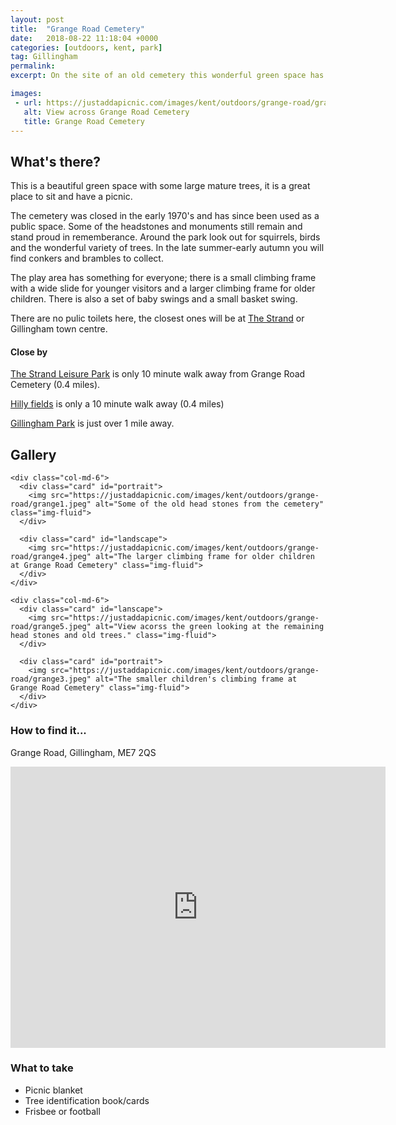 ```yaml
---
layout: post
title:  "Grange Road Cemetery"
date:   2018-08-22 11:18:04 +0000
categories: [outdoors, kent, park]
tag: Gillingham
permalink: 
excerpt: On the site of an old cemetery this wonderful green space has a great variety of old trees and a play area to keep the kids amused.  This is a great spot to just add a picnic if you are on your way to or from Gillingham or Chatham town centres.

images: 
 - url: https://justaddapicnic.com/images/kent/outdoors/grange-road/grange2.jpeg
   alt: View across Grange Road Cemetery
   title: Grange Road Cemetery
---
```


## What's there?
This is a beautiful green space with some large mature trees, it is a great place to sit and have a picnic.

The cemetery was closed in the early 1970's and has since been used as a public space.  Some of the headstones and monuments still remain and stand proud in rememberance.  Around the park look out for squirrels, birds and the wonderful variety of trees.  In the late summer-early autumn you will find conkers and brambles to collect. 

The play area has something for everyone; there is a small climbing frame with a wide slide for younger visitors and a larger climbing frame for older children.  There is also a set of baby swings and a small basket swing.

There are no pulic toilets here, the closest ones will be at [The Strand](https://justaddapicnic.com/outdoors/kent/park/sandpit/2018/01/16/strand.html) or Gillingham town centre.

#### Close by
[The Strand Leisure Park](https://justaddapicnic.com/outdoors/kent/park/sandpit/2018/01/16/strand.html) is only 10 minute walk away from Grange Road Cemetery (0.4 miles).

[Hilly fields](https://justaddapicnic.com/outdoors/kent/park/2018/02/21/hilly-fields.html) is only a 10 minute walk away (0.4 miles)

[Gillingham Park](https://justaddapicnic.com/outdoors/kent/park/2018/01/08/gillingham-park.html) is just over 1 mile away.

## Gallery

<div class="container">

  <div class="row">

    <div class="col-md-6">
      <div class="card" id="portrait">
        <img src="https://justaddapicnic.com/images/kent/outdoors/grange-road/grange1.jpeg" alt="Some of the old head stones from the cemetery" class="img-fluid">
      </div>

      <div class="card" id="landscape">
        <img src="https://justaddapicnic.com/images/kent/outdoors/grange-road/grange4.jpeg" alt="The larger climbing frame for older children at Grange Road Cemetery" class="img-fluid">
      </div>  
    </div>

    <div class="col-md-6">
      <div class="card" id="lanscape">
        <img src="https://justaddapicnic.com/images/kent/outdoors/grange-road/grange5.jpeg" alt="View acorss the green looking at the remaining head stones and old trees." class="img-fluid">
      </div>

      <div class="card" id="portrait">
        <img src="https://justaddapicnic.com/images/kent/outdoors/grange-road/grange3.jpeg" alt="The smaller children's climbing frame at Grange Road Cemetery" class="img-fluid">
      </div>
    </div>
  </div>      
</div>


### How to find it...
Grange Road, Gillingham, ME7 2QS

<iframe src="https://www.google.com/maps/embed?pb=!1m18!1m12!1m3!1d1244.8512342633528!2d0.5628290584082724!3d51.39014616864052!2m3!1f0!2f0!3f0!3m2!1i1024!2i768!4f13.1!3m3!1m2!1s0x47d8d27f80419171%3A0x4cc5b116c0129b2d!2sGrange+Road+Cemetery!5e0!3m2!1sen!2suk!4v1534965281468" width="600" height="450" frameborder="0" style="border:0" allowfullscreen></iframe>

### What to take
* Picnic blanket
* Tree identification book/cards
* Frisbee or football